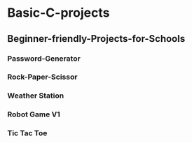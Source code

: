 # Basic-C-projects

## Beginner-friendly-Projects-for-Schools

### Password-Generator
### Rock-Paper-Scissor
### Weather Station
### Robot Game V1
### Tic Tac Toe
